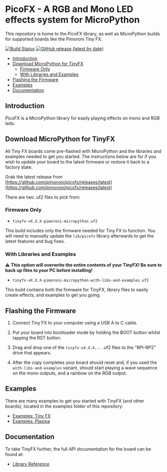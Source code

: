 # PicoFX - A RGB and Mono LED effects system for MicroPython <!-- omit in toc -->

This repository is home to the PicoFX library, as well as MicroPython builds for supported boards like the Pimoroni Tiny FX.

[![Build Status](https://img.shields.io/github/actions/workflow/status/pimoroni/picofx/micropython.yml?branch=main&label=MicroPython)](https://github.com/pimoroni/picofx/actions/workflows/micropython.yml)
[![GitHub release (latest by date)](https://img.shields.io/github/v/release/pimoroni/picofx)](https://github.com/pimoroni/picofx/releases/latest/)

- [Introduction](#introduction)
- [Download MicroPython for TinyFX](#download-micropython-for-tinyfx)
  - [Firmware Only](#firmware-only)
  - [With Libraries and Examples](#with-libraries-and-examples)
- [Flashing the Firmware](#flashing-the-firmware)
- [Examples](#examples)
- [Documentation](#documentation)


## Introduction

PicoFX is a MicroPython library for easily playing effects on mono and RGB leds.

## Download MicroPython for TinyFX

All Tiny FX boards come pre-flashed with MicroPython and the libraries and examples needed to get you started. The instructions below are for if you wish to update your board to the latest firmware or restore it back to a factory state.

Grab the latest release from [https://github.com/pimoroni/picofx/releases/latest](https://github.com/pimoroni/picofx/releases/latest)

There are two .uf2 files to pick from:

### Firmware Only

* `tinyfx-vX.X.X-pimoroni-micropython.uf2`

This build includes only the firmware needed for Tiny FX to function. You will need to manually update the `lib/picofx` library afterwards to get the latest features and bug fixes.


### With Libraries and Examples

:warning: **This option will overwrite the entire contents of your TinyFX! Be sure to back up files to your PC before installing!**

* `tinyfx-vX.X.X-pimoroni-micropython-with-libs-and-examples.uf2 `

This build contains both the firmware for TinyFX, library files to easily create effects, and examples to get you going.

## Flashing the Firmware

1. Connect Tiny FX to your computer using a USB A to C cable.

2. Put your board into bootloader mode by holding the BOOT button whilst tapping the RST button.

3. Drag and drop one of the `tinyfx-vX.X.X...` .uf2 files to the "RPI-RP2" drive that appears.

5. After the copy completes your board should reset and, if you used the `with-libs-and-examples` variant, should start playing a wave sequence on the mono outputs, and a rainbow on the RGB output.


## Examples

There are many examples to get you started with TinyFX (and other boards), located in the examples folder of this repository:

* [Examples: Tiny FX](/examples/tiny_fx/README.md)
* [Examples: Plasma](/examples/plasma/README.md)


## Documentation

To take TinyFX further, the full API documentation for the board can be found at:

* [Library Reference](/docs/reference.md)